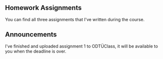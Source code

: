 ## Homework Assignments

You can find all three assignments that I've written during the course.

## Announcements

I've finished and uploaded assignment 1 to ODTÜClass, it will be available to
you when the deadline is over.
